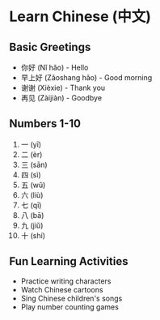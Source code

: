 # Learn Chinese (中文)

## Basic Greetings

- 你好 (Nǐ hǎo) - Hello
- 早上好 (Zǎoshang hǎo) - Good morning
- 谢谢 (Xièxie) - Thank you
- 再见 (Zàijiàn) - Goodbye

## Numbers 1-10

1. 一 (yī)
2. 二 (èr)
3. 三 (sān)
4. 四 (sì)
5. 五 (wǔ)
6. 六 (liù)
7. 七 (qī)
8. 八 (bā)
9. 九 (jiǔ)
10. 十 (shí)

## Fun Learning Activities

- Practice writing characters
- Watch Chinese cartoons
- Sing Chinese children's songs
- Play number counting games 